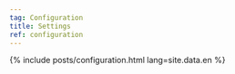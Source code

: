 ```yaml
---
tag: Configuration
title: Settings
ref: configuration
---
```


{% include posts/configuration.html lang=site.data.en %}
